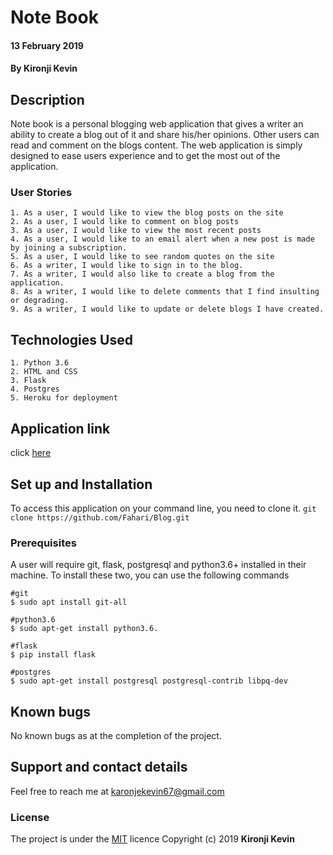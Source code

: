 # Note Book
#### 13 February 2019
#### By **Kironji Kevin**

## Description

Note book is a personal blogging web application that gives a writer an ability to create a blog out of it and share his/her opinions. Other users can read and comment on the blogs content. The web application is simply designed to ease users experience and to get the most out of the application.

### User Stories
```
1. As a user, I would like to view the blog posts on the site
2. As a user, I would like to comment on blog posts
3. As a user, I would like to view the most recent posts
4. As a user, I would like to an email alert when a new post is made by joining a subscription.
5. As a user, I would like to see random quotes on the site
6. As a writer, I would like to sign in to the blog.
7. As a writer, I would also like to create a blog from the application.
8. As a writer, I would like to delete comments that I find insulting or degrading.
9. As a writer, I would like to update or delete blogs I have created.
```

## Technologies Used
```
1. Python 3.6
2. HTML and CSS
3. Flask
4. Postgres
5. Heroku for deployment
```
## Application link
click [here](#)

## Set up and Installation

To access this application on your command line, you need to clone it.
`git clone https://github.com/Fahari/Blog.git`

### Prerequisites
A user will require git, flask, postgresql and python3.6+ installed in their machine.
To install these two, you can use the following commands
```
#git
$ sudo apt install git-all

#python3.6
$ sudo apt-get install python3.6.

#flask
$ pip install flask

#postgres
$ sudo apt-get install postgresql postgresql-contrib libpq-dev

```
## Known bugs
No known bugs as at the completion of the project.

## Support and contact details
Feel free to reach me at karonjekevin67@gmail.com

### License
The project is under the [MIT](https://github.com/Fahari/Blog/blob/master/LICENSE) licence
Copyright (c) 2019 **Kironji Kevin**
